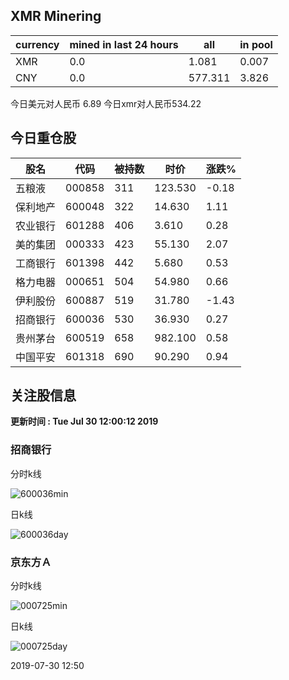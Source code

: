 ## XMR Minering

|currency|mined in last 24 hours|all|in pool|
|---|---|---|---|
|XMR|0.0|1.081|0.007|
|CNY|0.0|577.311|3.826|

今日美元对人民币 6.89	今日xmr对人民币534.22


## 今日重仓股 

|股名|代码|被持数|时价|涨跌%|
|---|---|---|---|---|
|五粮液|000858|311|123.530|-0.18|
|保利地产|600048|322|14.630|1.11|
|农业银行|601288|406|3.610|0.28|
|美的集团|000333|423|55.130|2.07|
|工商银行|601398|442|5.680|0.53|
|格力电器|000651|504|54.980|0.66|
|伊利股份|600887|519|31.780|-1.43|
|招商银行|600036|530|36.930|0.27|
|贵州茅台|600519|658|982.100|0.58|
|中国平安|601318|690|90.290|0.94|

## 关注股信息
**更新时间 : Tue Jul 30 12:00:12 2019**
### 招商银行 
分时k线

![600036min](http://image.sinajs.cn/newchart/min/n/sh600036.gif)

日k线

![600036day](http://image.sinajs.cn/newchart/daily/n/sh600036.gif)

### 京东方Ａ 
分时k线

![000725min](http://image.sinajs.cn/newchart/min/n/sz000725.gif)

日k线

![000725day](http://image.sinajs.cn/newchart/daily/n/sz000725.gif)

2019-07-30 12:50